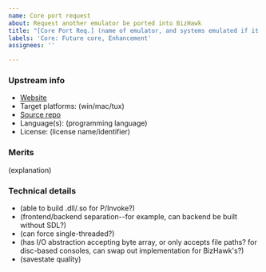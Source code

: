 ```yaml
---
name: Core port request
about: Request another emulator be ported into BizHawk
title: "[Core Port Req.] (name of emulator, and systems emulated if it's not obvious)"
labels: 'Core: Future core, Enhancement'
assignees: ''

---
```


[//]: # "This description supports Markdown syntax. There's a cheatsheet here: https://guides.github.com/features/mastering-markdown/"
[//]: # "These lines are comments, for letting you know what you should be writing. You can delete them or leave them in."
[//]: # "Also, please don't waste your time writing until you've checked for duplicate core requests, both on the issue tracker and on this Wiki page: https://github.com/TASEmulators/BizHawk/wiki/Core-Requests"

### Upstream info
- [Website](https://example.com)
- Target platforms: (win/mac/tux)
- [Source repo](https://github.com/group/repo)
- Language(s): (programming language)
- License: (license name/identifier)

### Merits
[//]: # "Briefly explain why this emulator is worth including in BizHawk. If it emulates the same system as an existing core, compare them."
(explanation)

### Technical details
[//]: # "Non-exhaustive list of things to consider:"
- (able to build .dll/.so for P/Invoke?)
- (frontend/backend separation--for example, can backend be built without SDL?)
- (can force single-threaded?)
- (has I/O abstraction accepting byte array, or only accepts file paths? for disc-based consoles, can swap out implementation for BizHawk's?)
- (savestate quality)

[//]: # "Code speaks louder than words: If you're able to make a proof-of-concept, pushing it to GitHub and putting a link here will speed up the process."
